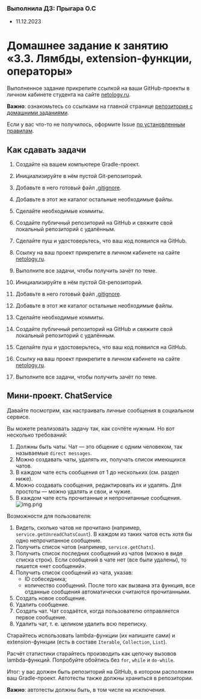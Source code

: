 ### Выполнила ДЗ: Прыгара О.С
   * 11.12.2023

# Домашнее задание к занятию «3.3. Лямбды, extension-функции, операторы»

Выполненное задание прикрепите ссылкой на ваши GitHub-проекты в личном кабинете студента на сайте [netology.ru](https://netology.ru).

**Важно**: ознакомьтесь со ссылками на главной странице [репозитория с домашними заданиями](../README.md).

Если у вас что-то не получилось, оформите Issue [по установленным правилам](../report-requirements.md).

## Как сдавать задачи

1. Создайте на вашем компьютере Gradle-проект.

1. Инициализируйте в нём пустой Git-репозиторий.
1. Добавьте в него готовый файл [.gitignore](../.gitignore).
1. Добавьте в этот же каталог остальные необходимые файлы.
1. Сделайте необходимые коммиты.
1. Создайте публичный репозиторий на GitHub и свяжите свой локальный репозиторий с удалённым.
1. Сделайте пуш и удостоверьтесь, что ваш код появился на GitHub.
1. Ссылку на ваш проект прикрепите в личном кабинете на сайте [netology.ru](https://netology.ru).
1. Выполните все задачи, чтобы получить зачёт по теме.

2. Инициализируйте в нём пустой Git-репозиторий.
3. Добавьте в него готовый файл [.gitignore](../.gitignore).
4. Добавьте в этот же каталог остальные необходимые файлы.
5. Сделайте необходимые коммиты.
6. Создайте публичный репозиторий на GitHub и свяжите свой локальный репозиторий с удалённым.
7. Сделайте пуш и удостоверьтесь, что ваш код появился на GitHub.
8. Ссылку на ваш проект прикрепите в личном кабинете на сайте [netology.ru](https://netology.ru).
9. Выполните все задачи, чтобы получить зачёт по теме.

## Мини-проект. ChatService

Давайте посмотрим, как настраивать личные сообщения в социальном сервисе.

Вы можете реализовать задачу так, как сочтёте нужным. Но вот несколько требований:
1. Должны быть чаты. Чат — это общение с одним человеком, так называемые `direct messages`.
1. Можно создавать чаты, удалять их, получать список имеющихся чатов.
1. В каждом чате есть сообщения от 1 до нескольких (см. раздел ниже).
1. Можно создавать сообщения, редактировать их и удалять. Для простоты — можно удалять и свои, и чужие.
1. В каждом чате есть прочитанные и непрочитанные сообщения.
![img.png](img.png)


Возможности для пользователя:
1. Видеть, сколько чатов не прочитано (например, `service.getUnreadChatsCount`). В каждом из таких чатов есть хотя бы одно непрочитанное сообщение.
1. Получить список чатов (например, `service.getChats`).
2. Получить список последних сообщений из чатов (можно в виде списка строк). Если сообщений в чате нет (все были удалены), то пишется «нет сообщений».
3. Получить список сообщений из чата, указав:
   * ID собеседника;
   * количество сообщений.
     После того как вызвана эта функция, все отданные сообщения автоматически считаются прочитанными.
1. Создать новое сообщение.
1. Удалить сообщение.
1. Создать чат. Чат создаётся, когда пользователю отправляется первое сообщение.
1. Удалить чат, т. е. целиком удалить всю переписку.

Старайтесь использовать lambda-функции (их напишите сами) и extension-функции (есть в составе `Iterable`, `Collection`, `List`).

Расчёт статистики старайтесь производить как цепочку вызовов lambda-функций. Попробуйте обойтись без `for`, `while` и `do-while`.

Итог: у вас должен быть репозиторий на GitHub, в котором расположен ваш Gradle-проект. Автотесты также должны храниться в репозитории.

**Важно**: автотесты должны быть, в том числе на исключения.
